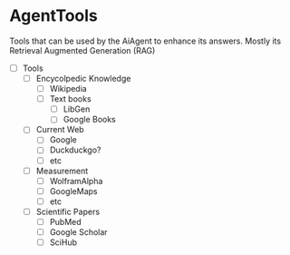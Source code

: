 # AgentTools

Tools that can be used by the AiAgent to enhance its answers. Mostly its Retrieval Augmented Generation (RAG)

- [ ] Tools
    - [ ] Encycolpedic Knowledge
        - [ ] Wikipedia
        - [ ] Text books
            - [ ] LibGen
            - [ ] Google Books
    - [ ] Current Web
        - [ ] Google
        - [ ] Duckduckgo?
        - [ ] etc
    - [ ] Measurement
        - [ ] WolframAlpha
        - [ ] GoogleMaps
        - [ ] etc
    - [ ] Scientific Papers
        - [ ] PubMed
        - [ ] Google Scholar
        - [ ] SciHub
